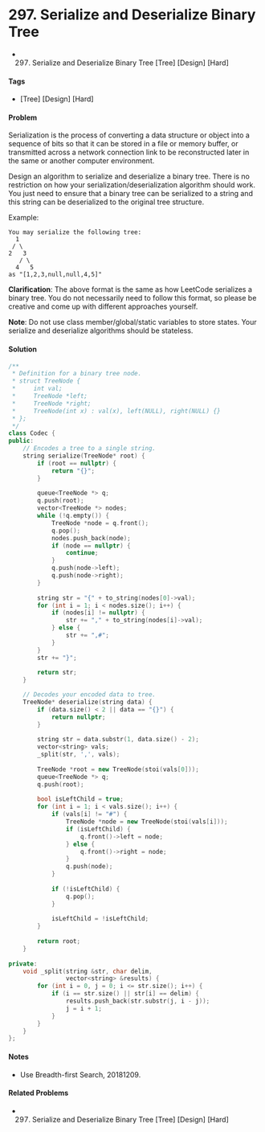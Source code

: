 # 297. Serialize and Deserialize Binary Tree
- 297. Serialize and Deserialize Binary Tree [Tree] [Design] [Hard]

#### Tags
- [Tree] [Design] [Hard]

#### Problem
Serialization is the process of converting a data structure or object into a sequence of bits so that it can be stored in a file or memory buffer, or transmitted across a network connection link to be reconstructed later in the same or another computer environment.

Design an algorithm to serialize and deserialize a binary tree. There is no restriction on how your serialization/deserialization algorithm should work. You just need to ensure that a binary tree can be serialized to a string and this string can be deserialized to the original tree structure.

Example: 

    You may serialize the following tree:
      1
     / \
    2   3
       / \
      4   5
    as "[1,2,3,null,null,4,5]"

**Clarification**: The above format is the same as how LeetCode serializes a binary tree. You do not necessarily need to follow this format, so please be creative and come up with different approaches yourself.

**Note**: Do not use class member/global/static variables to store states. Your serialize and deserialize algorithms should be stateless.

#### Solution
``` C++
/**
 * Definition for a binary tree node.
 * struct TreeNode {
 *     int val;
 *     TreeNode *left;
 *     TreeNode *right;
 *     TreeNode(int x) : val(x), left(NULL), right(NULL) {}
 * };
 */
class Codec {
public:
    // Encodes a tree to a single string.
    string serialize(TreeNode* root) {
        if (root == nullptr) {
            return "{}";
        }
        
        queue<TreeNode *> q;
        q.push(root);
        vector<TreeNode *> nodes;
        while (!q.empty()) {
            TreeNode *node = q.front();
            q.pop();
            nodes.push_back(node);
            if (node == nullptr) {
                continue;
            }
            q.push(node->left);
            q.push(node->right);
        }
        
        string str = "{" + to_string(nodes[0]->val);
        for (int i = 1; i < nodes.size(); i++) {
            if (nodes[i] != nullptr) {
                str += "," + to_string(nodes[i]->val);
            } else {
                str += ",#"; 
            }
        }
        str += "}";
        
        return str;
    }

    // Decodes your encoded data to tree.
    TreeNode* deserialize(string data) {
        if (data.size() < 2 || data == "{}") {
            return nullptr;
        }
        
        string str = data.substr(1, data.size() - 2);
        vector<string> vals;
        _split(str, ',', vals);
        
        TreeNode *root = new TreeNode(stoi(vals[0]));
        queue<TreeNode *> q;
        q.push(root);
        
        bool isLeftChild = true;
        for (int i = 1; i < vals.size(); i++) {
            if (vals[i] != "#") {
                TreeNode *node = new TreeNode(stoi(vals[i]));
                if (isLeftChild) {
                    q.front()->left = node;
                } else {
                    q.front()->right = node;
                }
                q.push(node);
            }
            
            if (!isLeftChild) {
                q.pop();
            }
            
            isLeftChild = !isLeftChild;
        }
        
        return root;
    }
    
private:
    void _split(string &str, char delim, 
                vector<string> &results) {
        for (int i = 0, j = 0; i <= str.size(); i++) {
            if (i == str.size() || str[i] == delim) {
                results.push_back(str.substr(j, i - j));
                j = i + 1;
            }
        }
    }
};
```

#### Notes
- Use Breadth-first Search, 20181209.

#### Related Problems
- 297. Serialize and Deserialize Binary Tree [Tree] [Design] [Hard]
